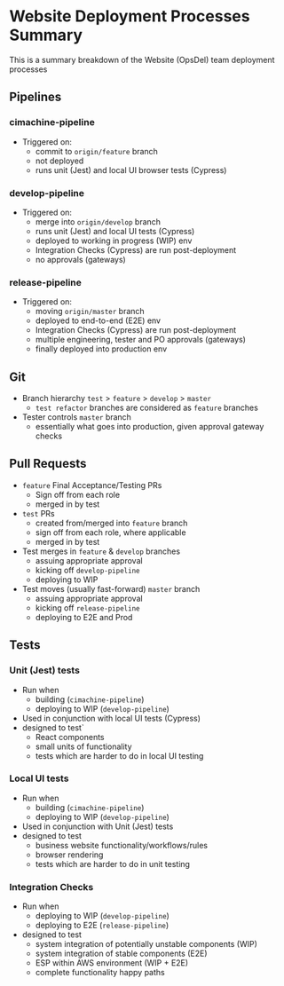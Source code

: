 # Website Deployment Processes Summary
This is a summary breakdown of the Website (OpsDel) team deployment processes

## Pipelines

### cimachine-pipeline
- Triggered on:
   - commit to `origin/feature` branch
   - not deployed
   - runs unit (Jest) and local UI browser tests (Cypress)

### develop-pipeline
- Triggered on:
   - merge into `origin/develop` branch
   - runs unit (Jest) and local UI tests (Cypress)
   - deployed to working in progress (WIP) env
   - Integration Checks (Cypress) are run post-deployment
   - no approvals (gateways)
   
### release-pipeline
- Triggered on:
   - moving `origin/master` branch
   - deployed to end-to-end (E2E) env
   - Integration Checks (Cypress) are run post-deployment
   - multiple engineering, tester and PO approvals (gateways)
   - finally deployed into production env
     
## Git
- Branch hierarchy `test` > `feature` > `develop` > `master`
   - `test refactor` branches are considered as `feature` branches
- Tester controls `master` branch
   - essentially what goes into production, given approval gateway checks

## Pull Requests
- `feature` Final Acceptance/Testing PRs
   - Sign off from each role
   - merged in by test
- `test` PRs
   - created from/merged into `feature` branch
   - sign off from each role, where applicable
   - merged in by test
- Test merges in `feature` & `develop` branches
   - assuing appropriate approval
   - kicking off `develop-pipeline`
   - deploying to WIP
- Test moves (usually fast-forward) `master` branch
   - assuing appropriate approval
   - kicking off `release-pipeline`
   - deploying to E2E and Prod

## Tests

### Unit (Jest) tests
- Run when 
   - building (`cimachine-pipeline`)
   - deploying to WIP (`develop-pipeline`)
- Used in conjunction with local UI tests (Cypress)
- designed to test`
  - React components
  - small units of functionality
  - tests which are harder to do in local UI testing
  
### Local UI tests
- Run when 
   - building (`cimachine-pipeline`)
   - deploying to WIP (`develop-pipeline`)
- Used in conjunction with Unit (Jest) tests
- designed to test
  - business website functionality/workflows/rules
  - browser rendering
  - tests which are harder to do in unit testing

### Integration Checks
- Run when 
   - deploying to WIP (`develop-pipeline`)
   - deploying to E2E (`release-pipeline`)
- designed to test
   - system integration of potentially unstable components (WIP)
   - system integration of stable components (E2E)
   - ESP within AWS environment (WIP + E2E)
   - complete functionality happy paths
